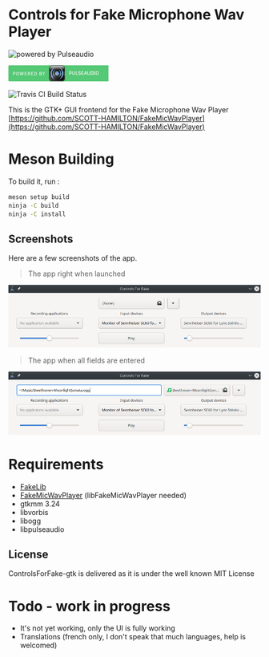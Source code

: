 # Controls for Fake Microphone Wav Player

![powered by Pulseaudio](https://www.freedesktop.org/software/pulseaudio/logo.png)

![Powered by Pulseaudio](icons/powered_by_pulseaudio.png)


![Travis CI Build Status](https://travis-ci.org/SCOTT-HAMILTON/ControlsForFake-gtk.svg?branch=master)

This is the GTK+ GUI frontend for the Fake Microphone Wav Player [https://github.com/SCOTT-HAMILTON/FakeMicWavPlayer](https://github.com/SCOTT-HAMILTON/FakeMicWavPlayer)


# Meson Building 
  To build it, run : 
  ```sh
  meson setup build
  ninja -C build
  ninja -C install
  ```

## Screenshots
Here are a few screenshots of the app.

 > The app right when launched

![App screen shot, no action done](screens/app-noaction.jpg)

 > The app when all fields are entered
 
![App screen shot, all fields entered](screens/app-fields-entered.jpg)

	

# Requirements
 - [FakeLib](https://github.com/SCOTT-HAMILTON/FakeLib)
 - [FakeMicWavPlayer](https://github.com/SCOTT-HAMILTON/FakeMicWavPlayer) (libFakeMicWavPlayer needed)
 - gtkmm 3.24
 - libvorbis
 - libogg
 - libpulseaudio

License
----
ControlsForFake-gtk is delivered as it is under the well known MIT License

# Todo - work in progress

 * It's not yet working, only the UI is fully working
 * Translations (french only, I don't speak that much languages, help is welcomed)


[//]: # (These are reference links used in the body of this note and get stripped out when the markdown processor does its job. There is no need to format nicely because it shouldn't be seen. Thanks SO - http://stackoverflow.com/questions/4823468/store-comments-in-markdown-syntax)
   [gtk IRC]: <irc://irc.gnome.org/gtk>
   [gtkmm doc]: <https://developer.gnome.org/gtkmm/stable>
